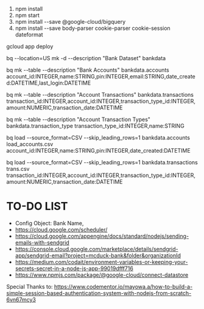 1. npm install
2. npm start
4. npm install --save @google-cloud/bigquery
5. npm install --save body-parser cookie-parser cookie-session dateformat

gcloud app deploy

bq --location=US mk -d --description "Bank Dataset" bankdata

bq mk --table --description "Bank Accounts"  bankdata.accounts account_id:INTEGER,name:STRING,pin:INTEGER,email:STRING,date_created:DATETIME,last_login:DATETIME 

bq mk --table --description "Account Transactions"  bankdata.transactions transaction_id:INTEGER,account_id:INTEGER,transaction_type_id:INTEGER,amount:NUMERIC,transaction_date:DATETIME 

bq mk --table --description "Account Transaction Types"  bankdata.transaction_type transaction_type_id:INTEGER,name:STRING

bq load --source_format=CSV --skip_leading_rows=1 bankdata.accounts load_accounts.csv account_id:INTEGER,name:STRING,pin:INTEGER,date_created:DATETIME

bq load --source_format=CSV --skip_leading_rows=1 bankdata.transactions trans.csv transaction_id:INTEGER,account_id:INTEGER,transaction_type_id:INTEGER,amount:NUMERIC,transaction_date:DATETIME

# TO-DO LIST
- Config Object: Bank Name, 
- https://cloud.google.com/scheduler/
- https://cloud.google.com/appengine/docs/standard/nodejs/sending-emails-with-sendgrid
- https://console.cloud.google.com/marketplace/details/sendgrid-app/sendgrid-email?project=mcduck-bank&folder&organizationId
- https://medium.com/codait/environment-variables-or-keeping-your-secrets-secret-in-a-node-js-app-99019dfff716
- https://www.npmjs.com/package/@google-cloud/connect-datastore


Special Thanks to:
https://www.codementor.io/mayowa.a/how-to-build-a-simple-session-based-authentication-system-with-nodejs-from-scratch-6vn67mcy3

